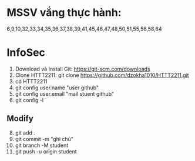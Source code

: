 # MSSV vắng thực hành: 
6,9,10,32,33,34,35,36,37,38,39,41,45,46,47,48,50,51,55,56,58,64
# InfoSec
1. Download và Install Git: https://git-scm.com/downloads
2. Clone HTTT2211: git clone https://github.com/dzokha1010/HTTT2211.git
3. cd HTTT2211
4. git config user.name "user github"
5. git config user.email "mail stuent github"
6. git config -l
## Modify
8. git add .
9. git commit -m "ghi chú"
10. git branch -M student
11. git push -u origin student


